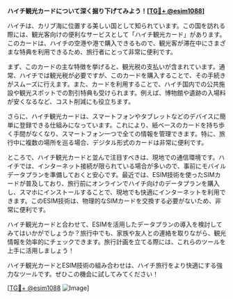 **ハイチ観光カードについて深く掘り下げてみよう！[[TG💪+ @esim1088](https://t.me/s/esim1088)]**

ハイチは、カリブ海に位置する美しい国として知られています。この国を訪れる際には、観光客向けの便利なサービスとして「ハイチ観光カード」があります。このカードは、ハイチの空港や港で購入できるもので、観光客が滞在中にさまざまな特典を利用できるため、旅行者にとって非常に便利です。

まず、このカードの主な特徴を挙げると、観光税の支払いが含まれています。通常、ハイチでは観光税が必要ですが、このカードを購入することで、その手続きがスムーズに行えます。また、カードを利用することで、ハイチ国内での公共施設や観光スポットでの割引特典も受けられます。例えば、博物館や遺跡の入場料が安くなるなど、コスト削減にも役立ちます。

さらに、ハイチ観光カードは、スマートフォンやタブレットなどのデバイスに簡単に登録できる仕組みになっています。これにより、紙ベースのカードを持ち歩く手間がなくなり、スマートフォン一つで全ての情報を管理できます。特に、旅行中に複数の場所を巡る場合、デジタル形式のカードは非常に便利です。

ところで、ハイチ観光カードと並んで注目すべきは、現地での通信環境です。ハイチでは、インターネット接続が限られている場合が多いので、事前にモバイルデータプランを準備しておくと安心です。最近では、ESIM技術を使ったSIMカードが普及しており、旅行前にオンラインでハイチ向けのデータプランを購入し、スマホにインストールすることで、現地でも快適にインターネットを利用できます。このESIM技術は、物理的なSIMカードを交換する必要がないため、非常に便利です。

ハイチ観光カードと合わせて、ESIMを活用したデータプランの導入を検討してみてはいかがでしょうか？旅行中でも、家族や友人との連絡を取りながら、観光情報を効率的にチェックできます。旅行計画を立てる際には、これらのツールを上手に活用しましょう！

ハイチ観光カードとESIM技術の組み合わせは、ハイチ旅行をより快適にする強力なツールです。ぜひこの機会に試してみてください！

[[TG💪+ @esim1088](https://t.me/s/esim1088) ![Image](https://i.postimg.cc/Y0z9fWf4/image.png)]